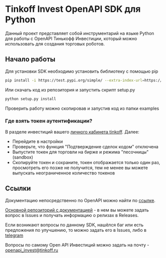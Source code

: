 # Tinkoff Invest OpenAPI SDK для Python

Данный проект представляет собой инструментарий на языке Python для работы с OpenAPI Тинькофф Инвестиции, который можно
использовать для создания торговых роботов.

## Начало работы

Для установки SDK необходимо установить библиотеку с помощью pip
```bash
pip install -i https://test.pypi.org/simple/ --extra-index-url=https://pypi.org/simple/ tinkoff-invest-openapi-client
```

Или скачать код из репозитория и запустить скрипт setup.py
```bash
python setup.py install
```

Проверить работу можно скопировав и запустив код из папки examples 

### Где взять токен аутентификации?

В разделе инвестиций вашего [личного кабинета tinkoff](https://www.tinkoff.ru/invest/). Далее:

* Перейдите в настройки
* Проверьте, что функция "Подтверждение сделок кодом" отключена
* Выпустите токен для торговли на бирже и режима "песочницы" (sandbox)
* Скопируйте токен и сохраните, токен отображается только один раз, просмотреть его позже не получится, тем не менее вы
  можете выпускать неограниченное количество токенов

## Ссылки

Документацию непосредственно по OpenAPI можно найти по [ссылке](https://api-invest.tinkoff.ru/openapi/docs/).

[Основной репозиторий с документацией](https://github.com/TinkoffCreditSystems/invest-openapi/) - в нем вы можете задать вопрос в Issues и получать информацию о релизах в Releases.

Если возникают вопросы по данному SDK, нашёлся баг или есть предложения по улучшению, то можно задать его в Issues, либо в [telegram](https://t.me/awethon)

Вопросы по самому Open API Инвестиций можно задать на почту - openapi_invest@tinkoff.ru

